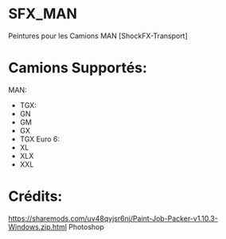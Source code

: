 # SFX_MAN
Peintures pour les Camions MAN [ShockFX-Transport]

# Camions Supportés:
MAN:
- TGX:
 - GN
 - GM
 - GX
- TGX Euro 6:
 - XL
 - XLX
 - XXL

# Crédits:
https://sharemods.com/uv48qyjsr6nj/Paint-Job-Packer-v1.10.3-Windows.zip.html
Photoshop

